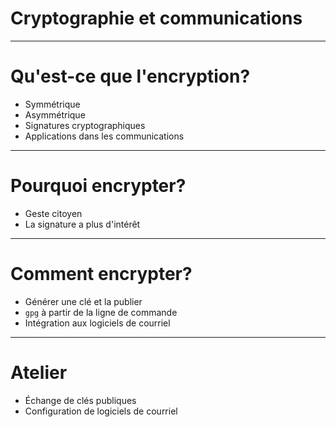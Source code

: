 # Cryptographie et communications

---

# Qu'est-ce que l'encryption?

* Symmétrique
* Asymmétrique
* Signatures cryptographiques
* Applications dans les communications

---

# Pourquoi encrypter?

* Geste citoyen
* La signature a plus d'intérêt

---

# Comment encrypter?

* Générer une clé et la publier
* `gpg` à partir de la ligne de commande
* Intégration aux logiciels de courriel

---

# Atelier

* Échange de clés publiques
* Configuration de logiciels de courriel

